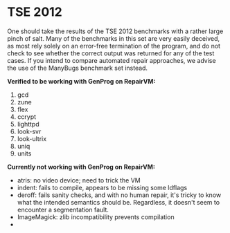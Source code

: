TSE 2012
========

One should take the results of the TSE 2012 benchmarks with a rather large
pinch of salt. Many of the benchmarks in this set are very easily deceived, as
most rely solely on an error-free termination of the program, and do not check
to see whether the correct output was returned for any of the test cases. If
you intend to compare automated repair approaches, we advise the use of the
ManyBugs benchmark set instead.

**Verified to be working with GenProg on RepairVM:**

1. gcd
2. zune
3. flex
4. ccrypt
5. lighttpd
6. look-svr
7. look-ultrix
8. uniq
9. units

**Currently not working with GenProg on RepairVM:**

* atris: no video device; need to trick the VM
* indent: fails to compile, appears to be missing some ldflags
* deroff: fails sanity checks, and with no human repair, it's tricky to know
    what the intended semantics should be. Regardless, it doesn't seem to
    encounter a segmentation fault.
* ImageMagick: zlib incompatibility prevents compilation
* 
